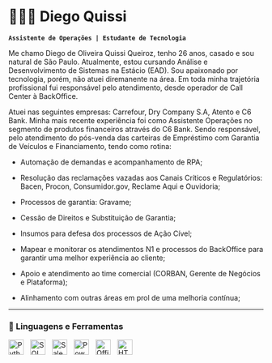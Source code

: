 # 👨🏻‍💻 Diego Quissi

**`Assistente de Operações | Estudante de Tecnologia`**

Me chamo Diego de Oliveira Quissi Queiroz, tenho 26 anos, casado e sou natural de São Paulo. Atualmente, estou cursando Análise e Desenvolvimento de Sistemas na Estácio (EAD). Sou apaixonado por tecnologia, porém, não atuei diremanente na área. Em toda minha trajetória profissional fui responsável pelo atendimento, desde operador de Call Center à BackOffice.

Atuei nas seguintes empresas: Carrefour, Dry Company S.A, Atento e C6 Bank. Minha mais recente experiência foi como Assistente Operações no segmento de produtos financeiros através do C6 Bank. Sendo responsável, pelo atendimento do pós-venda das carteiras de Empréstimo com Garantia de Veículos e Financiamento, tendo como rotina:

- Automação de demandas e acompanhamento de RPA;
- Resolução das reclamações vazadas aos Canais Críticos e Regulatórios: Bacen, Procon, Consumidor.gov, Reclame Aqui e Ouvidoria;
- Processos de garantia: Gravame;
- Cessão de Direitos e Substituição de Garantia;
- Insumos para defesa dos processos de Ação Cível;
- Mapear e monitorar os atendimentos N1 e processos do BackOffice para garantir uma
melhor experiência ao cliente;
- Apoio e atendimento ao time comercial (CORBAN, Gerente de Negócios e Plataforma);
- Alinhamento com outras áreas em prol de uma melhoria contínua;



   <p align="left">
    <a href="https://www.linkedin.com/in/diego-de-oliveira-quissi-queiroz-6a593b196/>
        <img 
            alt="LinkedIn" 
            title="Me siga no LinkedIn" 
            src="https://img.freepik.com/vetores-premium/logotipo-redondo-do-linkedin-isolado-em-fundo-branco_469489-985.jpg?semt=ais_hybrid&w=740"
        />
    </a>
</p>

---

### 🧰 Linguagens e Ferramentas


<img align="left" alt="Python" width="30px" style="padding-right:10px;" src="https://cdn.jsdelivr.net/gh/devicons/devicon/icons/python/python-plain.svg" />
<img align="left" alt="SQL" width="30px" style="padding-right:10px;" src="https://brandlogos.net/wp-content/uploads/2025/03/microsoft_sql_server-logo_brandlogos.net_wykhq-512x512.png" />
<img align="left" alt="Salesforce" width="30px" style="padding-right:10px;" src="https://encrypted-tbn0.gstatic.com/images?q=tbn:ANd9GcQQLvIUB7aXda8v7IOy1AOihcomVzZmHSOnWxxN9LENODs1MfIEkvsVB8T2FpBs73v2-_s&usqp=CAU" />
<img align="left" alt="PowerAutomate" width="30px" style="padding-right:10px;" src="https://play-lh.googleusercontent.com/aeXs0qriXwmHVWtq9u4zVUO6SifULKtJOQdtBg6wDQqaNEaaJKl6b2oiABMmHn6yLH8" />
<img align="left" alt="Office365" width="30px" style="padding-right:10px;" src="https://icons.iconarchive.com/icons/blackvariant/button-ui-ms-office-2016/512/Office-icon.png" />
<img align="left" alt="HTML" width="30px" style="padding-right:10px;" src="https://cdn.jsdelivr.net/gh/devicons/devicon/icons/html5/html5-plain.svg" />


#
<!--
<details>
 <summary><h3>👨‍💻 Forrest's Coding Journey</h3></summary>
   I started my coding journey as a naive computer science student with a passion to learn everything I could about this programming world - code, unix, linux, theory. And all the while, teaching myself iOS development with a dream to build my own app, but that soon got overshadowed by my desire to excel in Java. A desire that landed me a full-stack software engineering job upon graduation. However, I had another desire I had been pursuing throughout this time - YouTube content creation. I eventually ended up quitting my software engineering job to pursue YouTube full-time, and that has been my focus ever since. But there's something that's always bothered me about my journey - abandoning my dream of building my own app to pursue the safe route, a job. Now I've already taken the leap away from that safety net into this uncomfortable, unexplored world that it being a creator. And it worked out, but again, it became comfortable. It's easier to create a video than go out on a ledge and build my own product. I do have to eat, at the end of the day, but I think it's time. It's time to get uncomfortable again. I have a burning desire to get back on the horse, and fulfill that dream younger me had of building my own app, my own product. And in order to do that, I'll be implmementing a few measures to streamline my YouTube content to focus more time on fulfilling that dream - a dream that I'll be ready to tackle in 2023 due to the measure I'm putting in place now until the end of 2022. Don't wait up, because I'm coming.
-->

